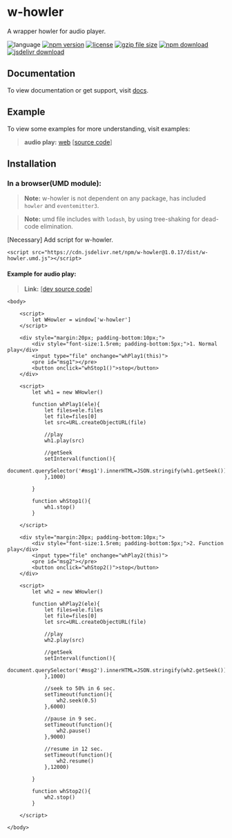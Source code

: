 # w-howler
A wrapper howler for audio player.

![language](https://img.shields.io/badge/language-JavaScript-orange.svg) 
[![npm version](http://img.shields.io/npm/v/w-howler.svg?style=flat)](https://npmjs.org/package/w-howler) 
[![license](https://img.shields.io/npm/l/w-howler.svg?style=flat)](https://npmjs.org/package/w-howler) 
[![gzip file size](http://img.badgesize.io/yuda-lyu/w-howler/master/dist/w-howler.umd.js.svg?compression=gzip)](https://github.com/yuda-lyu/w-howler)
[![npm download](https://img.shields.io/npm/dt/w-howler.svg)](https://npmjs.org/package/w-howler) 
[![jsdelivr download](https://img.shields.io/jsdelivr/npm/hm/w-howler.svg)](https://www.jsdelivr.com/package/npm/w-howler)

## Documentation
To view documentation or get support, visit [docs](https://yuda-lyu.github.io/w-howler/global.html).

## Example
To view some examples for more understanding, visit examples:

> **audio play:** [web](https://yuda-lyu.github.io/w-howler/examples/web.html) [[source code](https://github.com/yuda-lyu/w-howler/blob/master/docs/examples/web.html)]

## Installation
### In a browser(UMD module):
> **Note:** w-howler is not dependent on any package, has included `howler` and `eventemitter3`.

> **Note:** umd file includes with `lodash`, by using tree-shaking for dead-code elimination.

[Necessary] Add script for w-howler.
```alias
<script src="https://cdn.jsdelivr.net/npm/w-howler@1.0.17/dist/w-howler.umd.js"></script>
```

#### Example for audio play:
> **Link:** [[dev source code](https://github.com/yuda-lyu/w-howler/blob/master/web.html)]
```alias
<body>

    <script>
        let WHowler = window['w-howler']
    </script>

    <div style="margin:20px; padding-bottom:10px;">
        <div style="font-size:1.5rem; padding-bottom:5px;">1. Normal play</div>
        <input type="file" onchange="whPlay1(this)">
        <pre id="msg1"></pre>
        <button onclick="whStop1()">stop</button>
    </div>

    <script>
        let wh1 = new WHowler()

        function whPlay1(ele){
            let files=ele.files
            let file=files[0]
            let src=URL.createObjectURL(file)

            //play
            wh1.play(src)

            //getSeek
            setInterval(function(){
                document.querySelector('#msg1').innerHTML=JSON.stringify(wh1.getSeek())
            },1000)

        }

        function whStop1(){
            wh1.stop()
        }

    </script>

    <div style="margin:20px; padding-bottom:10px;">
        <div style="font-size:1.5rem; padding-bottom:5px;">2. Function play</div>
        <input type="file" onchange="whPlay2(this)">
        <pre id="msg2"></pre>
        <button onclick="whStop2()">stop</button>
    </div>

    <script>
        let wh2 = new WHowler()

        function whPlay2(ele){
            let files=ele.files
            let file=files[0]
            let src=URL.createObjectURL(file)

            //play
            wh2.play(src)

            //getSeek
            setInterval(function(){
                document.querySelector('#msg2').innerHTML=JSON.stringify(wh2.getSeek())
            },1000)

            //seek to 50% in 6 sec.
            setTimeout(function(){
                wh2.seek(0.5)
            },6000)

            //pause in 9 sec.
            setTimeout(function(){
                wh2.pause()
            },9000)

            //resume in 12 sec.
            setTimeout(function(){
                wh2.resume()
            },12000)

        }

        function whStop2(){
            wh2.stop()
        }

    </script>

</body>
```